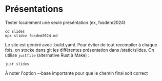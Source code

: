 # Présentations

Tester localement une seule preséntation (ex, fosdem2024)

    cd slides
    npx slidev fosdem2024.md

Le site est généré avec .build.yaml. Pour éviter de tout recompiler à chaque fois, on stocke dans git les différentes présentation dans /static/slides. 
On utilise `justfile` (alternative Rust à Make) :

    just slides

À noter l'option --base importante pour que le chemin final soit correct 

